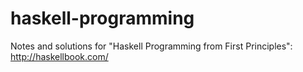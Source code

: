 # haskell-programming
Notes and solutions for "Haskell Programming from First Principles": http://haskellbook.com/
